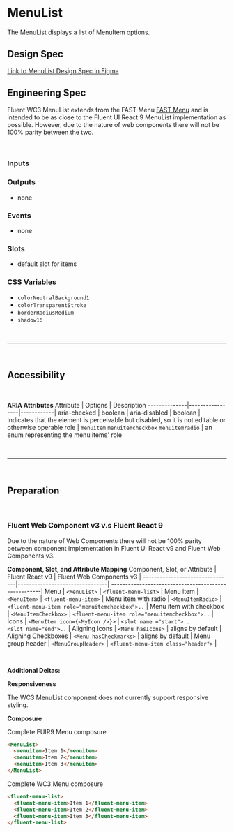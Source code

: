 # MenuList

The MenuList displays a list of MenuItem options.

## Design Spec

[Link to MenuList Design Spec in Figma](https://www.figma.com/file/jFWrkFq61GDdOhPlsz6AtX/Menu?node-id=1528%3A5102&t=XtW4laeEzgVFIl1E-0)

## Engineering Spec

Fluent WC3 MenuList extends from the FAST Menu [FAST Menu](https://explore.fast.design/components/fast-menu) and is intended to be as close to the Fluent UI React 9 MenuList implementation as possible. However, due to the nature of web components there will not be 100% parity between the two.

<br />

### Inputs

### Outputs

- none

### Events

- none

### Slots

- default slot for items

### CSS Variables

- `colorNeutralBackground1`
- `colorTransparentStroke`
- `borderRadiusMedium`
- `shadow16`

<br />
<hr />
<br />

## Accessibility

<br/>

**ARIA Attributes**
Attribute | Options | Description
--------------|-----------------|------------|
aria-checked | boolean |
aria-disabled | boolean | indicates that the element is perceivable but disabled, so it is not editable or otherwise operable
role | `menuitem` `menuitemcheckbox` `menuitemradio` | an enum representing the menu items' role

<br/>
<hr />
<br/>

## Preparation

<br/>

### **Fluent Web Component v3 v.s Fluent React 9**

Due to the nature of Web Components there will not be 100% parity between component implementation in Fluent UI React v9 and Fluent Web Components v3.
<br />

**Component, Slot, and Attribute Mapping**
Component, Slot, or Attribute | Fluent React v9 | Fluent Web Components v3 |
--------------------------------|--------------------------------| -----------------------------------------------------|
Menu | `<MenuList>` | `<fluent-menu-list>` |
Menu item | `<MenuItem>` | `<fluent-menu-item>` |
Menu item with radio | `<MenuItemRadio>` | `<fluent-menu-item role="menuitemcheckbox">..` |
Menu item with checkbox | `<MenuItemCheckbox>` | `<fluent-menu-item role="menuitemcheckbox">..` |
Icons | `<MenuItem icon={<MyIcon />}>` | `<slot name ="start">..`<br />`<slot name="end">..` |
Aligning Icons | `<Menu hasIcons>` | aligns by default |
Aligning Checkboxes | `<Menu hasCheckmarks>` | aligns by default |
Menu group header | `<MenuGroupHeader>` | `<fluent-menu-item class="header">` |

<br />

**Additional Deltas:**

**Responsiveness**

The WC3 MenuList component does not currently support responsive styling.

**Composure**

Complete FUIR9 Menu composure

```html
<MenuList>
  <menuitem>Item 1</menuitem>
  <menuitem>Item 2</menuitem>
  <menuitem>Item 3</menuitem>
</MenuList>
```

Complete WC3 Menu composure

```html
<fluent-menu-list>
  <fluent-menu-item>Item 1</fluent-menu-item>
  <fluent-menu-item>Item 2</fluent-menu-item>
  <fluent-menu-item>Item 3</fluent-menu-item>
</fluent-menu-list>
```
